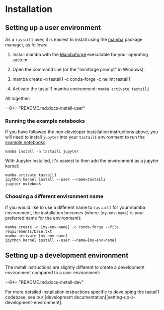 
# Installation

## Setting up a user environment

As a `tastail1` user, it is easiest to install using the [mamba](https://mamba.readthedocs.io/en/latest/index.html) package manager, as follows:


1. Install mamba with the [Mambaforge](https://github.com/conda-forge/miniforge#mambaforge) executable for your operating system.
2. Open the command line (or the "miniforge prompt" in Windows).

3. mamba create -n tastail1 -c conda-forge -c neilmt tastail1
4. Activate the tastail1 mamba environment: `mamba activate tastail1`


All together:

--8<-- "README.md:docs-install-user"
### Running the example notebooks
If you have followed the non-developer installation instructions above, you will need to install `jupyter` into your `tastail1` environment to run the [example notebooks](https://github.com/arup-group/tastail1/tree/main/examples):

``` shell
mamba install -n tastail1 jupyter
```

With Jupyter installed, it's easiest to then add the environment as a jupyter kernel: 

``` shell
mamba activate tastail1
ipython kernel install --user --name=tastail1
jupyter notebook
```

### Choosing a different environment name
If you would like to use a different name to `tastail1` for your mamba environment, the installation becomes (where `[my-env-name]` is your preferred name for the environment):

``` shell
mamba create -n [my-env-name] -c conda-forge --file requirements/base.txt
mamba activate [my-env-name]
ipython kernel install --user --name=[my-env-name]
```
## Setting up a development environment

The install instructions are slightly different to create a development environment compared to a user environment:

--8<-- "README.md:docs-install-dev"

For more detailed installation instructions specific to developing the tastail1 codebase, see our [development documentation][setting-up-a-development-environment].
